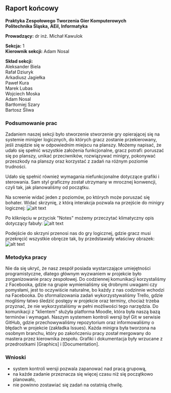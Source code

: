 ## Raport końcowy
**Praktyka Zespołowego Tworzenia Gier Komputerowych**  
**Politechnika Śląska, AEiI, Informatyka**  

**Prowadzący:** dr inż. Michał Kawulok

**Sekcja:** 1  
**Kierownik sekcji:** Adam Nosal  

**Skład sekcji:**  
Aleksander Biela  
Rafał Dziuryk  
Arkadiusz Jagiełka  
Paweł Kura  
Marek Lubas  
Wojciech Moska   
Adam Nosal   
Bartłomiej Szary   
Bartosz Śliwa  

<div style="page-break-after: always;"></div>

### Podsumowanie prac
Zadaniem naszej sekcji było stworzenie stworzenie gry opierającej się na systemie minigier logicznych, do których gracz zostanie przekierowany, jeśli znajdzie się w odpowiednim miejscu na planszy. Możemy napisać, że udało się spełnić wszystkie założenia funkcjonalne, gracz potrafi: poruszać się po planszy, unikać przeciwników, rozwiązywać minigry, pokonywać przeszkody na planszy oraz korzystać z zadań na różnym poziomie trudności.

Udało się spełnić również wymagania niefunkcjonalne dotyczące grafiki i sterowania. Sam styl graficzny został utrzymany w mrocznej konwencji, czyli tak, jak planowaliśmy od początku.

Na screenie widać jeden z poziomów, po których może poruszać się bohater. Widać skrzynię, z którą interakcja pozwala na przejście do minigry logicznej:
![alt text](hero.png "Bohater")

Po kliknięciu w przycisk "Notes" możemy przeczytać klimatyczny opis dotyczący fabuły:
![alt text](note.png "Notatki")

Podejście do skrzyni przenosi nas do gry logicznej, gdzie gracz musi przekręcić wszystkie obręcze tak, by przedstawiały właściwy obrazek:
![alt text](puzzle.png "Puzzle")

### Metodyka pracy
Nie da się ukryć, że nasz zespół posiada wystarczające umiejętności programistyczne, dlatego głównym wyzwaniem w projekcie było zorganizowanie pracy zespołowej. Do codziennej komunikacji korzystaliśmy z Facebooka, gdzie na grupie wymienialiśmy się drobnymi uwagami czy pomysłami, jest to oczywiście naturalne, bo każdy z nas codzinnie wchodzi na Facebooka. Do sformalizowania zadań wykorzystywaliśmy Trello, gdzie mogliśmy łatwo śledzić postępy w projekcie oraz terminy, chociaż trzeba przyznać, że nie wykorzystaliśmy w pełni możliwości tego narzędzia. Do komunikacji z "klientem" służyła platforma Moodle, która była naszą bazą terminów i wymagań. Naszym systemem kontroli wersji był Git w serwisie GitHub, gdzie przechowywaliśmy repozytorium oraz informowaliśmy o błędach w projekcie (zakładka Issues). Każda minigra była tworzona na osobnym branchu, który po zakończeniu pracy został mergowany do mastera przez kierownika zespołu. Grafiki i dokumentacja były wrzucane z przedrostkami [Graphics] i [Documentation].

### Wnioski
* system kontroli wersji pozwala zapanować nad pracą grupową,  
* na każde zadanie przeznacza się więcej czasu niż się początkowo planowało,  
* nie powinno zostawiać się zadań na ostatnią chwilę.
